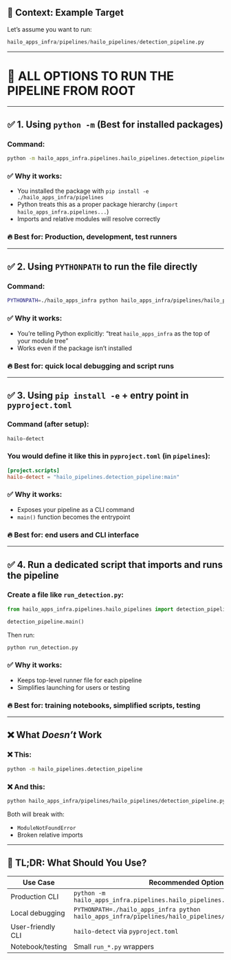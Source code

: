 
## 🧪 Context: Example Target
Let’s assume you want to run:

```python
hailo_apps_infra/pipelines/hailo_pipelines/detection_pipeline.py
```

---

# 🧰 ALL OPTIONS TO RUN THE PIPELINE FROM ROOT

---

## ✅ 1. Using `python -m` (Best for installed packages)
### Command:
```bash
python -m hailo_apps_infra.pipelines.hailo_pipelines.detection_pipeline
```

### ✅ Why it works:
- You installed the package with `pip install -e ./hailo_apps_infra/pipelines`
- Python treats this as a proper package hierarchy (`import hailo_apps_infra.pipelines...`)
- Imports and relative modules will resolve correctly

### 🔥 Best for: Production, development, test runners

---

## ✅ 2. Using `PYTHONPATH` to run the file directly
### Command:
```bash
PYTHONPATH=./hailo_apps_infra python hailo_apps_infra/pipelines/hailo_pipelines/detection_pipeline.py
```

### ✅ Why it works:
- You’re telling Python explicitly: “treat `hailo_apps_infra` as the top of your module tree”
- Works even if the package isn’t installed

### 🔥 Best for: quick local debugging and script runs

---

## ✅ 3. Using `pip install -e` + entry point in `pyproject.toml`
### Command (after setup):
```bash
hailo-detect
```

### You would define it like this in `pyproject.toml` (in `pipelines`):
```toml
[project.scripts]
hailo-detect = "hailo_pipelines.detection_pipeline:main"
```

### ✅ Why it works:
- Exposes your pipeline as a CLI command
- `main()` function becomes the entrypoint

### 🔥 Best for: end users and CLI interface

---

## ✅ 4. Run a dedicated script that imports and runs the pipeline
### Create a file like `run_detection.py`:
```python
from hailo_apps_infra.pipelines.hailo_pipelines import detection_pipeline

detection_pipeline.main()
```

Then run:
```bash
python run_detection.py
```

### ✅ Why it works:
- Keeps top-level runner file for each pipeline
- Simplifies launching for users or testing

### 🔥 Best for: training notebooks, simplified scripts, testing

---

## ❌ What *Doesn’t* Work

### ❌ This:
```bash
python -m hailo_pipelines.detection_pipeline
```

### ❌ And this:
```bash
python hailo_apps_infra/pipelines/hailo_pipelines/detection_pipeline.py
```

Both will break with:
- `ModuleNotFoundError`
- Broken relative imports

---

## 🧠 TL;DR: What Should You Use?

| Use Case | Recommended Option |
|----------|--------------------|
| Production CLI | `python -m hailo_apps_infra.pipelines.hailo_pipelines.detection_pipeline` |
| Local debugging | `PYTHONPATH=./hailo_apps_infra python hailo_apps_infra/pipelines/hailo_pipelines/detection_pipeline.py` |
| User-friendly CLI | `hailo-detect` via `pyproject.toml` |
| Notebook/testing | Small `run_*.py` wrappers |

